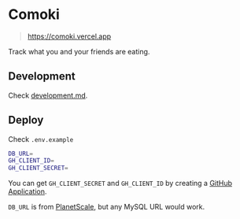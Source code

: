 # Comoki

> https://comoki.vercel.app

Track what you and your friends are eating.

## Development

Check [development.md](./development.md).

## Deploy

Check `.env.example`

```sh
DB_URL=
GH_CLIENT_ID=
GH_CLIENT_SECRET=
```

You can get `GH_CLIENT_SECRET` and `GH_CLIENT_ID` by creating a [GitHub Application](https://github.com/settings/applications/new).

`DB_URL` is from [PlanetScale](https://planetscale.com), but any MySQL URL would work.
